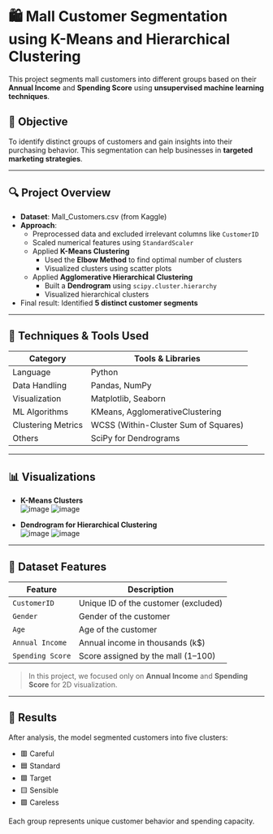 # 🛍️ Mall Customer Segmentation using K-Means and Hierarchical Clustering

This project segments mall customers into different groups based on their **Annual Income** and **Spending Score** using **unsupervised machine learning techniques**.

## 📌 Objective

To identify distinct groups of customers and gain insights into their purchasing behavior. This segmentation can help businesses in **targeted marketing strategies**.

---

## 🔍 Project Overview

- **Dataset**: Mall_Customers.csv (from Kaggle)
- **Approach**:
  - Preprocessed data and excluded irrelevant columns like `CustomerID`
  - Scaled numerical features using `StandardScaler`
  - Applied **K-Means Clustering**
    - Used the **Elbow Method** to find optimal number of clusters
    - Visualized clusters using scatter plots
  - Applied **Agglomerative Hierarchical Clustering**
    - Built a **Dendrogram** using `scipy.cluster.hierarchy`
    - Visualized hierarchical clusters
- Final result: Identified **5 distinct customer segments**

---

## 🧪 Techniques & Tools Used

| Category            | Tools & Libraries                          |
|---------------------|--------------------------------------------|
| Language            | Python                                     |
| Data Handling       | Pandas, NumPy                              |
| Visualization       | Matplotlib, Seaborn                        |
| ML Algorithms       | KMeans, AgglomerativeClustering            |
| Clustering Metrics  | WCSS (Within-Cluster Sum of Squares)       |
| Others              | SciPy for Dendrograms                      |

---

## 📊 Visualizations

- **K-Means Clusters**  
  ![image](https://github.com/user-attachments/assets/304bf59c-2ba3-4c19-8437-824e1b57bd28)
  ![image](https://github.com/user-attachments/assets/a1a04541-d99f-40a7-985b-679b4138ac46)

- **Dendrogram for Hierarchical Clustering**  
  ![image](https://github.com/user-attachments/assets/a172c0f4-40d4-40b0-8be6-7a52705b582a)
  ![image](https://github.com/user-attachments/assets/018e49b7-11bc-45a5-b3de-2b8ea12617e0)
---

## 📁 Dataset Features

| Feature          | Description                              |
|------------------|------------------------------------------|
| `CustomerID`     | Unique ID of the customer (excluded)     |
| `Gender`         | Gender of the customer                   |
| `Age`            | Age of the customer                      |
| `Annual Income`  | Annual income in thousands (k$)          |
| `Spending Score` | Score assigned by the mall (1–100)       |

> In this project, we focused only on **Annual Income** and **Spending Score** for 2D visualization.

---

## 🧠 Results

After analysis, the model segmented customers into five clusters:
- 🟥 Careful
- 🟦 Standard
- 🟩 Target
- 🟨 Sensible
- 🟪 Careless

Each group represents unique customer behavior and spending capacity.
